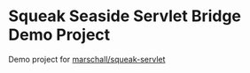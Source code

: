 Squeak Seaside Servlet Bridge Demo Project
==========================================

Demo project for [marschall/squeak-servlet](https://github.com/marschall/squeak-servlet)


